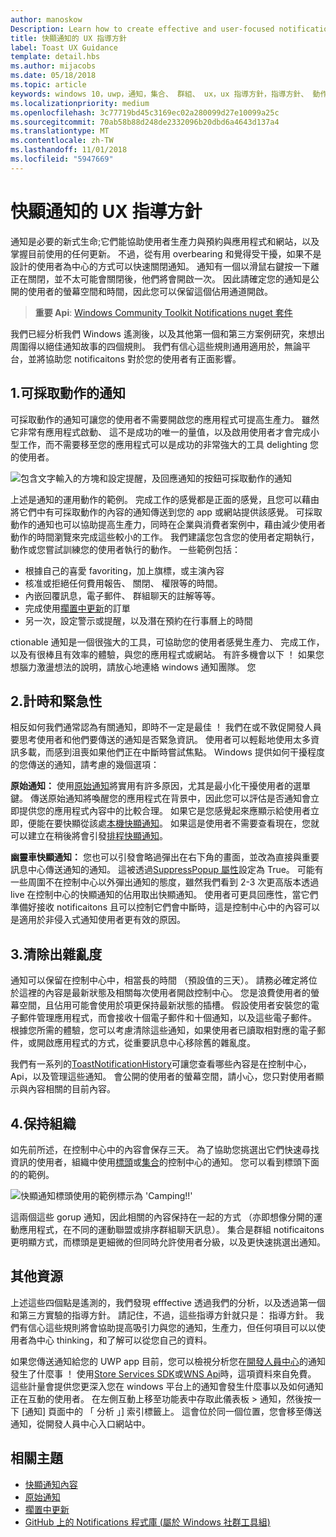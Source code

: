 ```yaml
---
author: manoskow
Description: Learn how to create effective and user-focused notifications that make your users prductive and happy.
title: 快顯通知的 UX 指導方針
label: Toast UX Guidance
template: detail.hbs
ms.author: mijacobs
ms.date: 05/18/2018
ms.topic: article
keywords: windows 10，uwp，通知，集合、 群組、 ux，ux 指導方針，指導方針、 動作、 快顯通知，控制中心、 noninterruptive、 有效的通知、 干擾通知，可採取動作，管理，組織
ms.localizationpriority: medium
ms.openlocfilehash: 3c77719bd45c3169ec02a280099d27e10099a25c
ms.sourcegitcommit: 70ab58b88d248de2332096b20dbd6a4643d137a4
ms.translationtype: MT
ms.contentlocale: zh-TW
ms.lasthandoff: 11/01/2018
ms.locfileid: "5947669"
---
```

# <a name="toast-notification-ux-guidance"></a>快顯通知的 UX 指導方針
通知是必要的新式生命;它們能協助使用者生產力與預約與應用程式和網站，以及掌握目前使用的任何更新。 不過，從有用 overbearing 和覺得受干擾，如果不是設計的使用者為中心的方式可以快速關閉通知。 通知有一個以滑鼠右鍵按一下離正在關閉，並不太可能會關閉後，他們將會開啟一次。  因此請確定您的通知是公開的使用者的螢幕空間和時間，因此您可以保留這個佔用通道開啟。

> **重要 Api**: [Windows Community Toolkit Notifications nuget 套件](https://www.nuget.org/packages/Microsoft.Toolkit.Uwp.Notifications/)

我們已經分析我們 Windows 遙測後，以及其他第一個和第三方案例研究，來想出周圍得以絕佳通知故事的四個規則。  我們有信心這些規則通用適用於，無論平台，並將協助您 notificaitons 對於您的使用者有正面影響。

## <a name="1-actionable-notifications"></a>1.可採取動作的通知
可採取動作的通知可讓您的使用者不需要開啟您的應用程式可提高生產力。  雖然它非常有應用程式啟動、 這不是成功的唯一的量值，以及啟用使用者才會完成小型工作，而不需要移至您的應用程式可以是成功的非常強大的工具 delighting 您的使用者。

![包含文字輸入的方塊和設定提醒，及回應通知的按鈕可採取動作的通知](images/actionable-notification-example01.png)

上述是通知的運用動作的範例。 完成工作的感覺都是正面的感覺，且您可以藉由將它們中有可採取動作的內容的通知傳送到您的 app 或網站提供該感覺。 可採取動作的通知也可以協助提高生產力，同時在企業與消費者案例中，藉由減少使用者動作的時間瀏覽來完成這些較小的工作。 我們建議您包含您的使用者定期執行，動作或您嘗試訓練您的使用者執行的動作。  一些範例包括：
* 根據自己的喜愛 favoriting，加上旗標，或主演內容
* 核准或拒絕任何費用報告、 關閉、 權限等的時間。
* 內嵌回覆訊息，電子郵件、 群組聊天的註解等等。
* 完成使用[擱置中更新](toast-pending-update.md)的訂單
* 另一次，設定警示或提醒，以及潛在預約在行事曆上的時間

ctionable 通知是一個很強大的工具，可協助您的使用者感覺生產力、 完成工作，以及有很棒且有效率的體驗，與您的應用程式或網站。  有許多機會以下 ！ 如果您想腦力激盪想法的說明，請放心地連絡 windows 通知團隊。  您 

## <a name="2-timing-and-urgency"></a>2.計時和緊急性
相反如何我們通常認為有關通知，即時不一定是最佳 ！ 我們在或不敦促開發人員要思考使用者和他們要傳送的通知是否緊急資訊。 使用者可以輕鬆地使用太多資訊多載，而感到沮喪如果他們正在中斷時嘗試焦點。 Windows 提供如何干擾程度的您傳送的通知，請考慮的幾個選項：

**原始通知：** 使用[原始通知](raw-notification-overview.md)將實用有許多原因，尤其是最小化干擾使用者的選單鍵。  傳送原始通知將喚醒您的應用程式在背景中，因此您可以評估是否通知會立即提供您的應用程式內容中的比較合理。 如果它是您感覺起來應顯示給使用者立即，便能在要快顯從該處[本機快顯通知](send-local-toast.md)。  如果這是使用者不需要查看現在，您就可以建立在稍後將會引發[排程快顯通知](https://blogs.msdn.microsoft.com/tiles_and_toasts/2016/09/30/quickstart-sending-an-alarm-in-windows-10/)。

**幽靈車快顯通知：** 您也可以引發會略過彈出在右下角的畫面，並改為直接與重要訊息中心傳送通知的通知。 這被透過[SuppressPopup 屬性](https://docs.microsoft.com/en-us/uwp/api/windows.ui.notifications.toastnotification.suppresspopup)設定為 True。 可能有一些周圍不在控制中心以外彈出通知的態度，雖然我們看到 2-3 次更高版本透過 live 在控制中心的快顯通知的佔用取出快顯通知。  使用者可更具回應性，當它們準備好接收 notificaitons 且可以控制它們會中斷時，這是控制中心中的內容可以是適用於非侵入式通知使用者更有效的原因。

## <a name="3-clear-out-the-clutter"></a>3.清除出雜亂度
通知可以保留在控制中心中，相當長的時間 （預設值的三天）。  請務必確定將位於這裡的內容是最新狀態及相關每次使用者開啟控制中心。 您是浪費使用者的螢幕空間，且佔用可能會使用於項更保持最新狀態的插槽。  假設使用者安裝您的電子郵件管理應用程式，而會接收十個電子郵件和十個通知，以及這些電子郵件。  根據您所需的體驗，您可以考慮清除這些通知，如果使用者已讀取相對應的電子郵件，或開啟應用程式的方式，從重要訊息中心移除舊的雜亂度。

我們有一系列的[ToastNotificationHistory](https://docs.microsoft.com/en-us/uwp/api/windows.ui.notifications.toastnotificationhistory)可讓您查看哪些內容是在控制中心，Api，以及管理這些通知。 會公開的使用者的螢幕空間，請小心，您只對使用者顯示與內容相關的目前內容。

## <a name="4-keeping-organized"></a>4.保持組織
如先前所述，在控制中心中的內容會保存三天。  為了協助您挑選出它們快速尋找資訊的使用者，組織中使用[標頭](https://docs.microsoft.com/en-us/windows/uwp/design/shell/tiles-and-notifications/toast-headers)或[集合](https://docs.microsoft.com/en-us/uwp/api/windows.ui.notifications.toastcollection)的控制中心的通知。 您可以看到標頭下面的的範例。

![快顯通知標頭使用的範例標示為 'Camping!!'](images/toast-headers-action-center.png)

這兩個這些 gorup 通知，因此相關的內容保持在一起的方式 （亦即想像分開的運動應用程式，在不同的運動聯盟或排序群組聊天訊息）。 集合是群組 notificaitons 更明顯方式，而標頭是更細微的但同時允許使用者分級，以及更快速挑選出通知。 

## <a name="other-resources"></a>其他資源
上述這些四個點是遙測的，我們發現 efffective 透過我們的分析，以及透過第一個和第三方實驗的指導方針。 請記住，不過，這些指導方針就只是： 指導方針。  我們有信心這些規則將會協助提高吸引力與您的通知，生產力，但任何項目可以以使用者為中心 thinking，和了解可以從您自己的資料。  

如果您傳送通知給您的 UWP app 目前，您可以檢視分析您在[開發人員中心](https://developer.microsoft.com/en-us/windows)的通知發生了什麼事 ！ 使用[Store Services SDK](https://marketplace.visualstudio.com/items?itemName=AdMediator.MicrosoftStoreServicesSDK)或[WNS Api](https://docs.microsoft.com/en-us/windows/uwp/design/shell/tiles-and-notifications/windows-push-notification-services--wns--overview)時，這項資料來自免費。 這些計量會提供您更深入您在 windows 平台上的通知會發生什麼事以及如何通知正在互動的使用者。 在左側互動上移至功能表中存取此儀表板 > 通知，然後按一下 [通知] 頁面中的 「 分析 」] 索引標籤上。  這會位於同一個位置，您會移至傳送通知，從開發人員中心入口網站中。

## <a name="related-topics"></a>相關主題

* [快顯通知內容](adaptive-interactive-toasts.md)
* [原始通知](raw-notification-overview.md)
* [擱置中更新](toast-pending-update.md)
* [GitHub 上的 Notifications 程式庫 (屬於 Windows 社群工具組)](https://github.com/Microsoft/UWPCommunityToolkit/tree/master/Microsoft.Toolkit.Uwp.Notifications)
